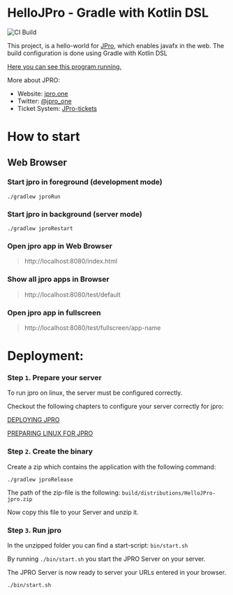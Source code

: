 # HelloJPro - Gradle with Kotlin DSL

![CI Build](https://github.com/JPro-one/hellojpro-gradle-kotlindsl/actions/workflows/main.yml/badge.svg)

This project, is a hello-world for [JPro](https://www.jpro.one/), which enables javafx in the web.
The build configuration is done using Gradle with Kotlin DSL

[Here you can see this program running.](https://demos.jpro.one/helloworld.html)

More about JPRO: 
 * Website: [jpro.one](https://www.jpro.one/)
 * Twitter: [@jpro_one](https://twitter.com/jpro_one)
 * Ticket System: [JPro-tickets](https://github.com/JPro-one/JPro-tickets)

# How to start #

## Web Browser ##

### Start jpro in foreground (development mode) ###

```shell
./gradlew jproRun
```

### Start jpro in background (server mode) ###

```shell
./gradlew jproRestart
```

### Open jpro app in Web Browser ###

> http://localhost:8080/index.html

### Show all jpro apps in Browser ####

> http://localhost:8080/test/default

### Open jpro app in fullscreen ####

> http://localhost:8080/test/fullscreen/app-name


# Deployment:

### Step `1`. Prepare your server

To run jpro on linux, the server must be configured correctly.

Checkout the following chapters to configure your server correctly for jpro:

[DEPLOYING JPRO](https://www.jpro.one/?page=docs/current/2.6/DEPLOYING_JPRO)
 
[PREPARING LINUX FOR JPRO](https://www.jpro.one/?page=docs/current/2.7/PREPARING_LINUX_FOR_JPRO)

### Step `2`. Create the binary

Create a zip which contains the application with the following command:

```shell
./gradlew jproRelease
```
The path of the zip-file is the following: `build/distributions/HelloJPro-jpro.zip`

Now copy this file to your Server and unzip it.

### Step `3`. Run jpro

In the unzipped folder you can find a start-script: `bin/start.sh`

By running `./bin/start.sh` you start the JPRO Server on your server. 

The JPRO Server is now ready to server your URLs entered in your browser.

```shell
./bin/start.sh
```


